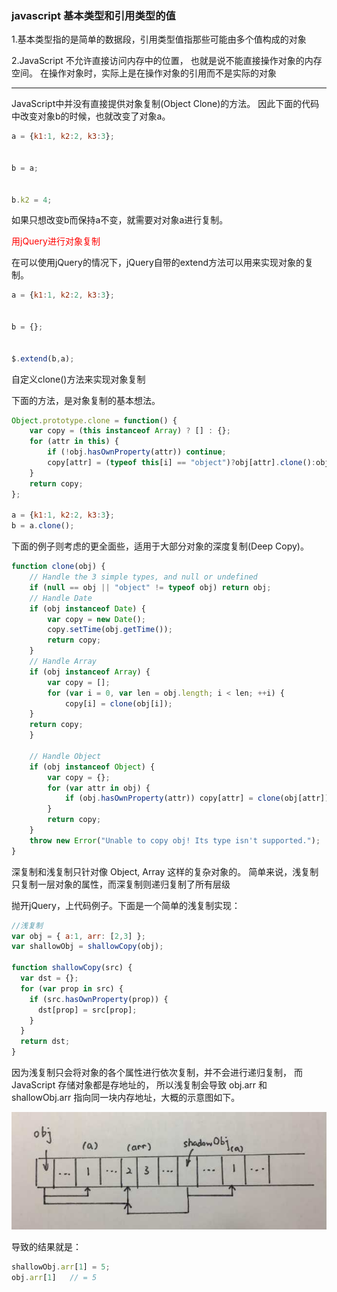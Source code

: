 ###  javascript 基本类型和引用类型的值


1.基本类型指的是简单的数据段，引用类型值指那些可能由多个值构成的对象

2.JavaScript 不允许直接访问内存中的位置，
也就是说不能直接操作对象的内存空间。
在操作对象时，实际上是在操作对象的引用而不是实际的对象

-----

JavaScript中并没有直接提供对象复制(Object Clone)的方法。
因此下面的代码中改变对象b的时候，也就改变了对象a。

```javascript
a = {k1:1, k2:2, k3:3};


b = a;


b.k2 = 4;
```

如果只想改变b而保持a不变，就需要对对象a进行复制。

<span style="color:red">用jQuery进行对象复制</span>

在可以使用jQuery的情况下，jQuery自带的extend方法可以用来实现对象的复制。

```javascript
a = {k1:1, k2:2, k3:3};


b = {};


$.extend(b,a); 

```

自定义clone()方法来实现对象复制

下面的方法，是对象复制的基本想法。

```javascript
Object.prototype.clone = function() {
    var copy = (this instanceof Array) ? [] : {};
    for (attr in this) {
        if (!obj.hasOwnProperty(attr)) continue;
        copy[attr] = (typeof this[i] == "object")?obj[attr].clone():obj[attr];
    }   
    return copy;
};     

a = {k1:1, k2:2, k3:3};
b = a.clone(); 

```

下面的例子则考虑的更全面些，适用于大部分对象的深度复制(Deep Copy)。

```javascript
function clone(obj) {
    // Handle the 3 simple types, and null or undefined
    if (null == obj || "object" != typeof obj) return obj;
    // Handle Date
    if (obj instanceof Date) {
        var copy = new Date();
        copy.setTime(obj.getTime());
        return copy;
    }     
    // Handle Array
    if (obj instanceof Array) {
        var copy = [];
        for (var i = 0, var len = obj.length; i < len; ++i) {
            copy[i] = clone(obj[i]);
    }     
    return copy;
    } 
    
    // Handle Object
    if (obj instanceof Object) {
        var copy = {};
        for (var attr in obj) {
            if (obj.hasOwnProperty(attr)) copy[attr] = clone(obj[attr]);
        }     
        return copy;
    }     
    throw new Error("Unable to copy obj! Its type isn't supported.");
} 

```

深复制和浅复制只针对像 Object, Array 这样的复杂对象的。
简单来说，浅复制只复制一层对象的属性，而深复制则递归复制了所有层级

抛开jQuery，上代码例子。下面是一个简单的浅复制实现：

```javascript
//浅复制
var obj = { a:1, arr: [2,3] };
var shallowObj = shallowCopy(obj);

function shallowCopy(src) {
  var dst = {};
  for (var prop in src) {
    if (src.hasOwnProperty(prop)) {
      dst[prop] = src[prop];
    }
  }
  return dst;
}
```

因为浅复制只会将对象的各个属性进行依次复制，并不会进行递归复制，
而 JavaScript 存储对象都是存地址的，
所以浅复制会导致 obj.arr 和 shallowObj.arr 指向同一块内存地址，大概的示意图如下。

<img src='1.jpg'>

导致的结果就是：

```javascript
shallowObj.arr[1] = 5;
obj.arr[1]   // = 5
```





